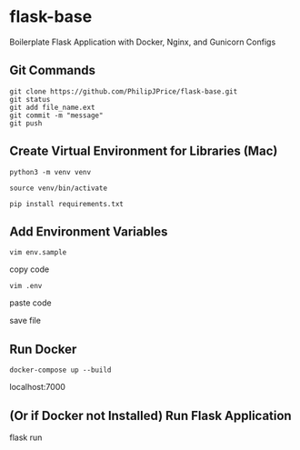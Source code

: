 # flask-base
Boilerplate Flask Application with Docker, Nginx, and Gunicorn Configs

## Git Commands

```
git clone https://github.com/PhilipJPrice/flask-base.git
git status
git add file_name.ext
git commit -m "message"
git push
```

## Create Virtual Environment for Libraries (Mac)

```
python3 -m venv venv

source venv/bin/activate

pip install requirements.txt
```

## Add Environment Variables

```
vim env.sample
```

copy code

```
vim .env
```

paste code

save file

## Run Docker

```
docker-compose up --build
```

localhost:7000

## (Or if Docker not Installed) Run Flask Application

flask run
